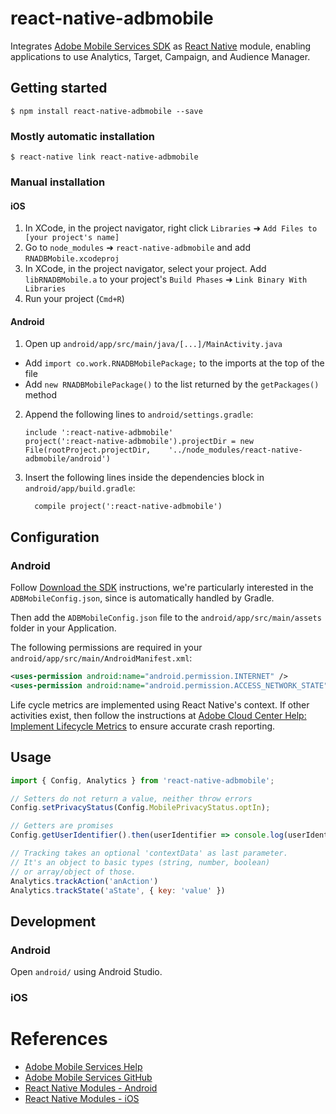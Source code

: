 # react-native-adbmobile

Integrates
[Adobe Mobile Services SDK](https://github.com/Adobe-Marketing-Cloud/mobile-services)
as [React Native](https://facebook.github.io/react-native/) module,
enabling applications to use Analytics, Target, Campaign, and Audience
Manager.

## Getting started

`$ npm install react-native-adbmobile --save`

### Mostly automatic installation

`$ react-native link react-native-adbmobile`

### Manual installation

#### iOS

1. In XCode, in the project navigator, right click `Libraries` ➜ `Add Files to [your project's name]`
2. Go to `node_modules` ➜ `react-native-adbmobile` and add `RNADBMobile.xcodeproj`
3. In XCode, in the project navigator, select your project. Add `libRNADBMobile.a` to your project's `Build Phases` ➜ `Link Binary With Libraries`
4. Run your project (`Cmd+R`)


#### Android

1. Open up `android/app/src/main/java/[...]/MainActivity.java`
  - Add `import co.work.RNADBMobilePackage;` to the imports at the top of the file
  - Add `new RNADBMobilePackage()` to the list returned by the `getPackages()` method
2. Append the following lines to `android/settings.gradle`:
  	```
  	include ':react-native-adbmobile'
  	project(':react-native-adbmobile').projectDir = new File(rootProject.projectDir, 	'../node_modules/react-native-adbmobile/android')
  	```
3. Insert the following lines inside the dependencies block in `android/app/build.gradle`:
  	```
      compile project(':react-native-adbmobile')
  	```

## Configuration

### Android

Follow
[Download the SDK](https://marketing.adobe.com/resources/help/en_US/mobile/android/requirements.html)
instructions, we're particularly interested in the `ADBMobileConfig.json`,
since is automatically handled by Gradle.

Then add the `ADBMobileConfig.json` file to the
`android/app/src/main/assets` folder in your Application.

The following permissions are required in your
`android/app/src/main/AndroidManifest.xml`:
```xml
<uses-permission android:name="android.permission.INTERNET" />
<uses-permission android:name="android.permission.ACCESS_NETWORK_STATE" />
```

Life cycle metrics are implemented using React Native's context.
If other activities exist, then follow the instructions at
[Adobe Cloud Center Help: Implement Lifecycle Metrics](https://marketing.adobe.com/resources/help/en_US/mobile/android/dev_qs.html)
to ensure accurate crash reporting.

## Usage
```javascript
import { Config, Analytics } from 'react-native-adbmobile';

// Setters do not return a value, neither throw errors
Config.setPrivacyStatus(Config.MobilePrivacyStatus.optIn);

// Getters are promises
Config.getUserIdentifier().then(userIdentifier => console.log(userIdentifier));

// Tracking takes an optional 'contextData' as last parameter.
// It's an object to basic types (string, number, boolean)
// or array/object of those.
Analytics.trackAction('anAction')
Analytics.trackState('aState', { key: 'value' })
```

## Development

### Android

Open `android/` using Android Studio.

### iOS


# References
 - [Adobe Mobile Services Help](https://marketing.adobe.com/resources/help/en_US/mobile/)
 - [Adobe Mobile Services GitHub](https://github.com/Adobe-Marketing-Cloud/mobile-services)
 - [React Native Modules - Android](https://facebook.github.io/react-native/docs/native-modules-android.html)
 - [React Native Modules - iOS](https://facebook.github.io/react-native/docs/native-modules-ios.html)

